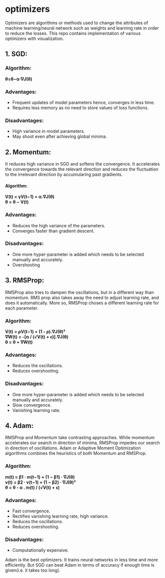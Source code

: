 # optimizers
Optimizers are algorithms or methods used to change the attributes of  machine learning/neural network such as weights and learning rate in order to reduce the losses.
This repo contains implementation of various optimizers with visualization.

## 1. SGD:

### Algorithm:  
**θ=θ−α⋅∇J(θ)**

### Advantages:
* Frequent updates of model parameters hence, converges in less time.
* Requires less memory as no need to store values of loss functions.
### Disadvantages:
* High variance in model parameters.
* May shoot even after achieving global minima.

## 2. Momentum:
It reduces high variance in SGD and softens the convergence. It accelerates the convergence towards the relevant direction and reduces the fluctuation to the irrelevant direction by accumularing past gradients. 

#### Algorithm:  
**V(t) = γV(t−1) + α.∇J(θ)  
θ    = θ − V(t)**
             
### Advantages:
* Reduces the high variance of the parameters.
* Converges faster than gradient descent.
### Disadvantages:
* One more hyper-parameter is added which needs to be selected manually and accurately.
* Overshooting

## 3. RMSProp:
RMSProp also tries to dampen the oscillations, but in a different way than momentum. RMS prop also takes away the need to adjust learning rate, and does it automatically. More so, RMSProp choses a different learning rate for each parameter.

### Algorithm:  

**V(t)  = ρV(t−1) + (1 - ρ).∇J(θ)²  
∇W(t) =  -[α / (√V(t) + ϵ)].∇J(θ)  
θ     = θ + ∇W(t)**

### Advantages:
*  Reduces the oscillations.
*  Reduces overshooting.
### Disadvantages:
* One more hyper-parameter is added which needs to be selected manually and accurately.
* Slow convergence.
* Vanishing learning rate.

## 4. Adam:
RMSProp and Momentum take contrasting approaches. While momentum accelerates our search in direction of minima, RMSProp impedes our search in direction of oscillations.
Adam or Adaptive Moment Optimization algorithms combines the heuristics of both Momentum and RMSProp.

 ### Algorithm:  
 **m(t) = β1 · m(t−1) + (1 − β1) · ∇J(θ)  
 v(t) = β2 · v(t−1) + (1 − β2) · ∇J(θ)²  
 θ     = θ - α . m(t) / (√V(t) + ϵ)**
  
### Advantages:
* Fast convergence.
* Rectifies vanishing learning rate, high variance.
* Reduces the oscillations.
* Reduces overshooting.
### Disadvantages:
* Computationally expensive.

Adam is the best optimizers. It trains neural networks in less time and more efficiently. But SGD can beat Adam in terms of accuracy if enough time is given(i.e. it takes too long).

